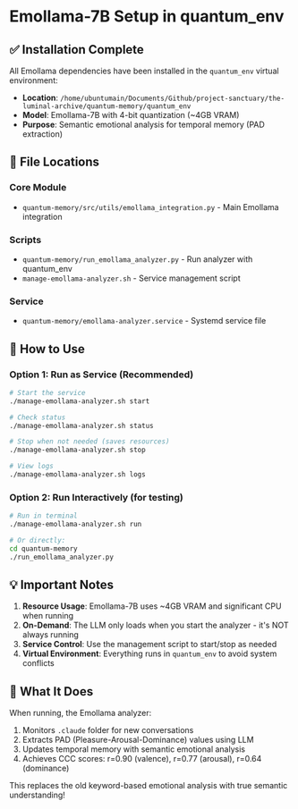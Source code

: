 # Emollama-7B Setup in quantum_env

## ✅ Installation Complete

All Emollama dependencies have been installed in the `quantum_env` virtual environment:
- **Location**: `/home/ubuntumain/Documents/Github/project-sanctuary/the-luminal-archive/quantum-memory/quantum_env`
- **Model**: Emollama-7B with 4-bit quantization (~4GB VRAM)
- **Purpose**: Semantic emotional analysis for temporal memory (PAD extraction)

## 📁 File Locations

### Core Module
- `quantum-memory/src/utils/emollama_integration.py` - Main Emollama integration

### Scripts
- `quantum-memory/run_emollama_analyzer.py` - Run analyzer with quantum_env
- `manage-emollama-analyzer.sh` - Service management script

### Service
- `quantum-memory/emollama-analyzer.service` - Systemd service file

## 🚀 How to Use

### Option 1: Run as Service (Recommended)
```bash
# Start the service
./manage-emollama-analyzer.sh start

# Check status
./manage-emollama-analyzer.sh status

# Stop when not needed (saves resources)
./manage-emollama-analyzer.sh stop

# View logs
./manage-emollama-analyzer.sh logs
```

### Option 2: Run Interactively (for testing)
```bash
# Run in terminal
./manage-emollama-analyzer.sh run

# Or directly:
cd quantum-memory
./run_emollama_analyzer.py
```

## 💡 Important Notes

1. **Resource Usage**: Emollama-7B uses ~4GB VRAM and significant CPU when running
2. **On-Demand**: The LLM only loads when you start the analyzer - it's NOT always running
3. **Service Control**: Use the management script to start/stop as needed
4. **Virtual Environment**: Everything runs in `quantum_env` to avoid system conflicts

## 🔧 What It Does

When running, the Emollama analyzer:
1. Monitors `.claude` folder for new conversations
2. Extracts PAD (Pleasure-Arousal-Dominance) values using LLM
3. Updates temporal memory with semantic emotional analysis
4. Achieves CCC scores: r=0.90 (valence), r=0.77 (arousal), r=0.64 (dominance)

This replaces the old keyword-based emotional analysis with true semantic understanding!